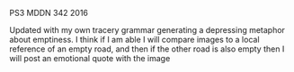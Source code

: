 PS3 MDDN 342 2016

Updated with my own tracery grammar generating a depressing metaphor about emptiness. I think if I am able I will compare images to a local reference of an empty road, and then if the other road is also empty then I will post an emotional quote with the image